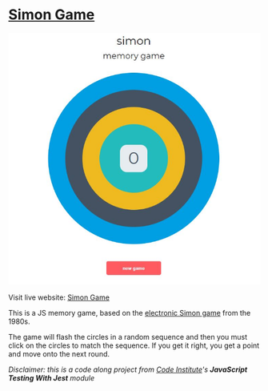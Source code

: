 # [Simon Game](https://christ-cc.github.io/Jest-Simon-game/)


![Simon game image](images/simon-memory-game-mockup.jpg)

Visit live website: [Simon Game](https://christ-cc.github.io/Jest-Simon-game/)

This is a JS memory game, based on the [electronic Simon game](https://en.wikipedia.org/wiki/Simon_(game)) from  the 1980s.

The game will flash the  circles in a random sequence and then you must click on the circles to match the sequence. If you get it right, you get a point and move onto the next round.

*Disclaimer: this is a code along project from [Code Institute](https://codeinstitute.net/)'s **JavaScript Testing With Jest** module*